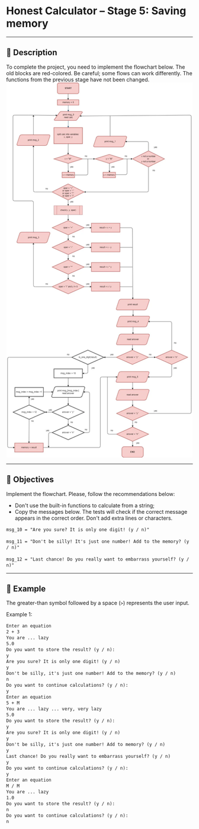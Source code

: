 # Honest Calculator – Stage 5: Saving memory

---

## 🧠 Description

To complete the project, you need to implement the flowchart below. The old blocks are red-colored. Be careful; some flows can work differently. The functions from the previous stage have not been changed.
![img.png](../resources/images/img_5.png)


---

## 🎯 Objectives

Implement the flowchart. Please, follow the recommendations below:

- Don't use the built-in functions to calculate from a string;
- Copy the messages below. The tests will check if the correct message appears in the correct order. Don't add extra lines or characters.

```text
msg_10 = "Are you sure? It is only one digit! (y / n)"

msg_11 = "Don't be silly! It's just one number! Add to the memory? (y / n)"

msg_12 = "Last chance! Do you really want to embarrass yourself? (y / n)"
```

---

## 📌 Example

The greater-than symbol followed by a space (`>`) represents the user input.

Example 1:

```text
Enter an equation
2 + 3
You are ... lazy
5.0
Do you want to store the result? (y / n):
y
Are you sure? It is only one digit! (y / n)
y
Don't be silly, it's just one number! Add to the memory? (y / n)
n
Do you want to continue calculations? (y / n):
y
Enter an equation
5 + M
You are ... lazy ... very, very lazy
5.0
Do you want to store the result? (y / n):
y
Are you sure? It is only one digit! (y / n)
y
Don't be silly, it's just one number! Add to memory? (y / n)
y
Last chance! Do you really want to embarrass yourself? (y / n)
y
Do you want to continue calculations? (y / n):
y
Enter an equation
M / M
You are ... lazy
1.0
Do you want to store the result? (y / n):
n
Do you want to continue calculations? (y / n):
n
```
